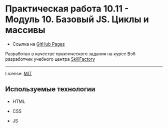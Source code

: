 <!-- SkillFactory PHPDEV-35 Рыков Денис-->
<!--11.7 Практическая работа -->

# Практическая работа 10.11 - Модуль 10. Базовый JS. Циклы и массивы

* Ссылка на [GitHub Pages](https://denor74.github.io/SF-PR-10-11/ "Смотреть на GitHub Pages") 

Разработан в качестве практического задания на курсе Вэб разработчик учебного центра [SkillFactory](https://lms.skillfactory.ru/ "Перейти на сайт учебного центра")
____

License: [MIT](license.md "Смотреть лицензию")
## Используемые технологии

* HTML

* CSS

* JS

